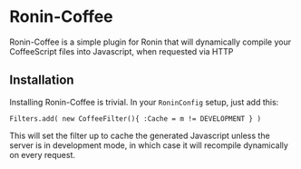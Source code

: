 Ronin-Coffee
=============

Ronin-Coffee is a simple plugin for Ronin that will dynamically compile your CoffeeScript files
into Javascript, when requested via HTTP

Installation
------------

Installing Ronin-Coffee is trivial.  In your `RoninConfig` setup, just add this:

    Filters.add( new CoffeeFilter(){ :Cache = m != DEVELOPMENT } )

This will set the filter up to cache the generated Javascript unless the server is in development mode,
in which case it will recompile dynamically on every request.

